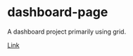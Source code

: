 # dashboard-page

A dashboard project primarily using grid.

[Link](https://tmboxrucker.github.io/dashboard-page/)
